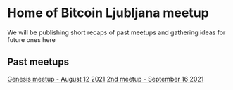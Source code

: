 # Home of Bitcoin Ljubljana meetup 
We will be publishing short recaps of past meetups and gathering ideas for future ones here
## Past meetups
[Genesis meetup - August 12 2021](meetup-notes/12Aug2021.md)
[2nd meetup - September 16 2021](meetup-notes/16sep2021.md)
